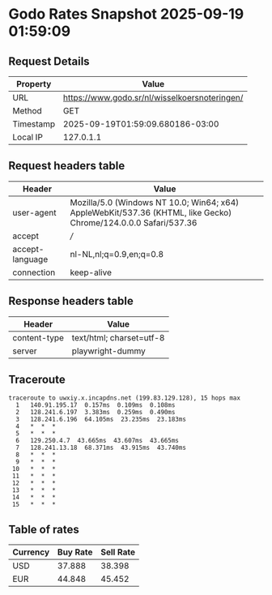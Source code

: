 # Godo Rates Snapshot 2025-09-19 01:59:09
## Request Details

| Property | Value |
|----------|-------|
| URL | https://www.godo.sr/nl/wisselkoersnoteringen/ |
| Method | GET |
| Timestamp | 2025-09-19T01:59:09.680186-03:00 |
| Local IP | 127.0.1.1 |
    
## Request headers table

| Header | Value |
|--------|-------|
| user-agent | Mozilla/5.0 (Windows NT 10.0; Win64; x64) AppleWebKit/537.36 (KHTML, like Gecko) Chrome/124.0.0.0 Safari/537.36 |
| accept | */* |
| accept-language | nl-NL,nl;q=0.9,en;q=0.8 |
| connection | keep-alive |

    
## Response headers table
| Header | Value |
|--------|-------|
| content-type | text/html; charset=utf-8 |
| server | playwright-dummy |

## Traceroute 

```
traceroute to uwxiy.x.incapdns.net (199.83.129.128), 15 hops max
  1   140.91.195.17  0.157ms  0.109ms  0.108ms 
  2   128.241.6.197  3.383ms  0.259ms  0.490ms 
  3   128.241.6.196  64.105ms  23.235ms  23.183ms 
  4   *  *  * 
  5   *  *  * 
  6   129.250.4.7  43.665ms  43.607ms  43.665ms 
  7   128.241.13.18  68.371ms  43.915ms  43.740ms 
  8   *  *  * 
  9   *  *  * 
 10   *  *  * 
 11   *  *  * 
 12   *  *  * 
 13   *  *  * 
 14   *  *  * 
 15   *  *  * 

```


## Table of rates

| Currency | Buy Rate | Sell Rate |
|----------|----------|-----------|
| USD | 37.888 | 38.398 |
| EUR | 44.848 | 45.452 |
